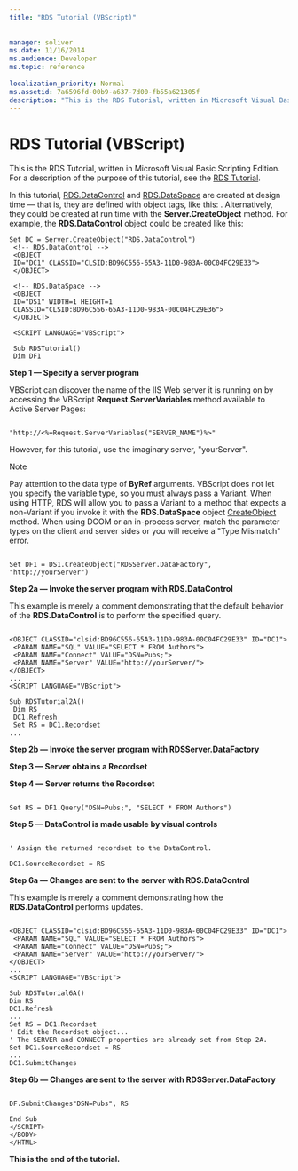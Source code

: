 ```yaml
---
title: "RDS Tutorial (VBScript)"
 
 
manager: soliver
ms.date: 11/16/2014
ms.audience: Developer
ms.topic: reference
  
localization_priority: Normal
ms.assetid: 7a6596fd-00b9-a637-7d00-fb55a621305f
description: "This is the RDS Tutorial, written in Microsoft Visual Basic Scripting Edition. For a description of the purpose of this tutorial, see the RDS Tutorial."
---
```


# RDS Tutorial (VBScript)

This is the RDS Tutorial, written in Microsoft Visual Basic Scripting Edition. For a description of the purpose of this tutorial, see the [RDS Tutorial](chapter-12-rds-tutorial.md).
  
In this tutorial, [RDS.DataControl](datacontrol-object-rds.md) and [RDS.DataSpace](dataspace-object-rds.md) are created at design time — that is, they are defined with object tags, like this: . Alternatively, they could be created at run time with the **Server.CreateObject** method. For example, the **RDS.DataControl** object could be created like this: 
  
```
Set DC = Server.CreateObject("RDS.DataControl") 
 <!-- RDS.DataControl --> 
 <OBJECT 
 ID="DC1" CLASSID="CLSID:BD96C556-65A3-11D0-983A-00C04FC29E33"> 
 </OBJECT> 
 
 <!-- RDS.DataSpace --> 
 <OBJECT 
 ID="DS1" WIDTH=1 HEIGHT=1 
 CLASSID="CLSID:BD96C556-65A3-11D0-983A-00C04FC29E36"> 
 </OBJECT> 
 
 <SCRIPT LANGUAGE="VBScript"> 
 
 Sub RDSTutorial() 
 Dim DF1 

```

 **Step 1 — Specify a server program**
  
VBScript can discover the name of the IIS Web server it is running on by accessing the VBScript **Request.ServerVariables** method available to Active Server Pages: 
  
```
 
"http://<%=Request.ServerVariables("SERVER_NAME")%>" 

```

However, for this tutorial, use the imaginary server, "yourServer".
  
> [!NOTE]
> Pay attention to the data type of **ByRef** arguments. VBScript does not let you specify the variable type, so you must always pass a Variant. When using HTTP, RDS will allow you to pass a Variant to a method that expects a non-Variant if you invoke it with the **RDS.DataSpace** object [CreateObject](createobject-method-rds.md) method. When using DCOM or an in-process server, match the parameter types on the client and server sides or you will receive a "Type Mismatch" error. 
  
```
 
Set DF1 = DS1.CreateObject("RDSServer.DataFactory", "http://yourServer") 

```

 **Step 2a — Invoke the server program with RDS.DataControl**
  
This example is merely a comment demonstrating that the default behavior of the **RDS.DataControl** is to perform the specified query. 
  
```
 
<OBJECT CLASSID="clsid:BD96C556-65A3-11D0-983A-00C04FC29E33" ID="DC1"> 
 <PARAM NAME="SQL" VALUE="SELECT * FROM Authors"> 
 <PARAM NAME="Connect" VALUE="DSN=Pubs;"> 
 <PARAM NAME="Server" VALUE="http://yourServer/"> 
</OBJECT> 
... 
<SCRIPT LANGUAGE="VBScript"> 
 
Sub RDSTutorial2A() 
 Dim RS 
 DC1.Refresh 
 Set RS = DC1.Recordset 
... 

```

 **Step 2b — Invoke the server program with RDSServer.DataFactory**
  
 **Step 3 — Server obtains a Recordset**
  
 **Step 4 — Server returns the Recordset**
  
```
 
Set RS = DF1.Query("DSN=Pubs;", "SELECT * FROM Authors") 

```

 **Step 5 — DataControl is made usable by visual controls**
  
```
 
' Assign the returned recordset to the DataControl. 
 
DC1.SourceRecordset = RS 

```

 **Step 6a — Changes are sent to the server with RDS.DataControl**
  
This example is merely a comment demonstrating how the **RDS.DataControl** performs updates. 
  
```
 
<OBJECT CLASSID="clsid:BD96C556-65A3-11D0-983A-00C04FC29E33" ID="DC1"> 
 <PARAM NAME="SQL" VALUE="SELECT * FROM Authors"> 
 <PARAM NAME="Connect" VALUE="DSN=Pubs;"> 
 <PARAM NAME="Server" VALUE="http://yourServer/"> 
</OBJECT> 
... 
<SCRIPT LANGUAGE="VBScript"> 
 
Sub RDSTutorial6A() 
Dim RS 
DC1.Refresh 
... 
Set RS = DC1.Recordset 
' Edit the Recordset object... 
' The SERVER and CONNECT properties are already set from Step 2A. 
Set DC1.SourceRecordset = RS 
... 
DC1.SubmitChanges 

```

 **Step 6b — Changes are sent to the server with RDSServer.DataFactory**
  
```
 
DF.SubmitChanges"DSN=Pubs", RS 
 
End Sub 
</SCRIPT> 
</BODY> 
</HTML> 

```

 **This is the end of the tutorial.**
  

